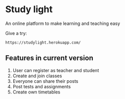# Study light

An online platform to make learning and teaching easy

Give a try:

    https://studylight.herokuapp.com/

## Features in current version

1. User can register as teacher and student
2. Create and join classes
3. Everyone can share their posts
4. Post tests and assignments
5. Create own timetables
